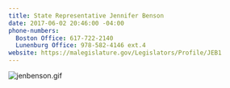 ```yaml
---
title: State Representative Jennifer Benson
date: 2017-06-02 20:46:00 -04:00
phone-numbers:
  Boston Office: 617-722-2140
  Lunenburg Office: 978-582-4146 ext.4
website: https://malegislature.gov/Legislators/Profile/JEB1
---
```


![jenbenson.gif](/uploads/jenbenson.gif)